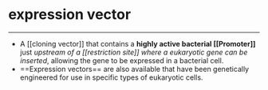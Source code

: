 # expression vector
---
- A [[cloning vector]] that contains a **highly active bacterial [[Promoter]]** just *upstream of a [[restriction site]] where a eukaryotic gene can be inserted*, allowing the gene to be expressed in a bacterial cell. 
- ==Expression vectors== are also available that have been genetically engineered for use in specific types of eukaryotic cells.
